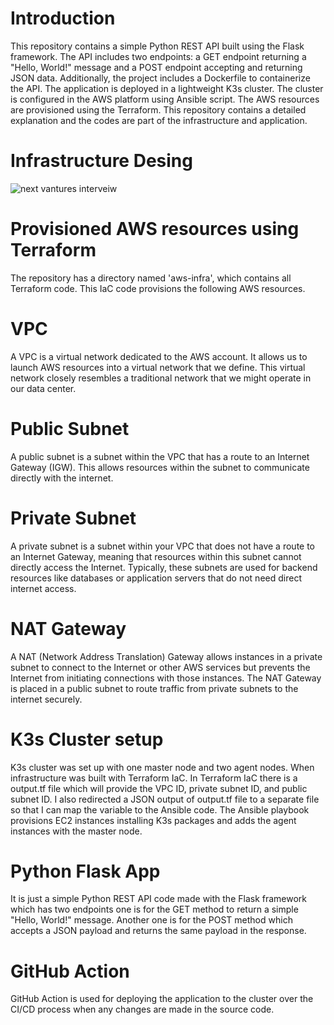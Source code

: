 # Introduction
This repository contains a simple Python REST API built using the Flask framework. The API includes two endpoints: a GET endpoint returning a "Hello, World!" message and a POST endpoint accepting and returning JSON data. Additionally, the project includes a Dockerfile to containerize the API. The application is deployed in a lightweight K3s cluster. The cluster is configured in the AWS platform using Ansible script. The AWS resources are provisioned using the Terraform. This repository contains a detailed explanation and the codes are part of the infrastructure and application. 

# Infrastructure Desing

![next vantures interveiw](https://github.com/user-attachments/assets/4439978d-6581-47c4-8f62-710d14bf2125)

# Provisioned AWS resources using Terraform
The repository has a directory named 'aws-infra', which contains all Terraform code. This IaC code provisions the following AWS resources. 
# VPC
A VPC is a virtual network dedicated to the AWS account. It allows us to launch AWS resources into a virtual network that we define. This virtual network closely resembles a traditional network that we might operate in our data center.
# Public Subnet
A public subnet is a subnet within the VPC that has a route to an Internet Gateway (IGW). This allows resources within the subnet to communicate directly with the internet. 
# Private Subnet
A private subnet is a subnet within your VPC that does not have a route to an Internet Gateway, meaning that resources within this subnet cannot directly access the Internet. Typically, these subnets are used for backend resources like databases or application servers that do not need direct internet access.
# NAT Gateway
A NAT (Network Address Translation) Gateway allows instances in a private subnet to connect to the Internet or other AWS services but prevents the Internet from initiating connections with those instances. The NAT Gateway is placed in a public subnet to route traffic from private subnets to the internet securely.
# K3s Cluster setup
K3s cluster was set up with one master node and two agent nodes. When infrastructure was built with Terraform IaC. In Terraform IaC there is a output.tf file which will provide the VPC ID, private subnet ID, and public subnet ID. I also redirected a JSON output of output.tf file to a separate file so that I can map the variable to the Ansible code. The Ansible playbook provisions EC2 instances installing K3s packages and adds the agent instances with the master node. 
# Python Flask App
It is just a simple Python REST API code made with the Flask framework which has two endpoints one is for the GET method to return a simple "Hello, World!" message. Another one is for the POST method which accepts a JSON payload and returns the same payload in the response.
# GitHub Action 
GitHub Action is used for deploying the application to the cluster over the CI/CD process when any changes are made in the source code. 
